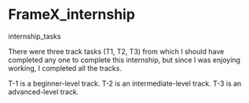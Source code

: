 # FrameX_internship
internship_tasks


There were three track tasks (T1, T2, T3) from which I should have completed any one to complete this internship, but since I was enjoying working, I completed all the tracks.

T-1 is a beginner-level track.
T-2 is an intermediate-level track.
T-3 is an advanced-level track.
